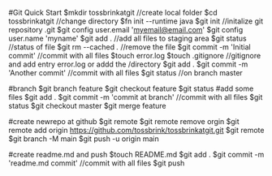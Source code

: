 #Git Quick Start
$mkdir tossbrinkatgit //create local folder
$cd tossbrinkatgit //change directory
$fn init --runtime java
$git init //initalize git repository .git
$git config user.email 'myemail@email.com'
$git config user.name 'myname'
$git add . //add all files to staging area
$git status //status of file
$git rm --cached *.* //remove the file
$git commit -m 'Initial commit' //commit with all files
$touch error.log
$touch .gitignore //gitignore and add entry error.log or addd the /directory
$git add .
$git commit -m 'Another commit' //commit with all files
$git status //on branch master

#branch
$git branch feature
$git checkout feature
$git status
#add some files
$git add .
$git commit -m 'commit at branch' //commit with all files
$git status
$git checkout master
$git merge feature

#create newrepo at github
$git remote
$git remote remove orgin
$git remote add origin https://github.com/tossbrink/tossbrinkatgit.git
$git remote
$git branch -M main
$git push -u origin main

#create readme.md and push
$touch README.md
$git add .
$git commit -m 'readme.md commit' //commit with all files
$git push